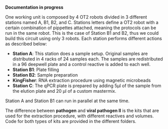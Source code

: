 **Documentation in progress**


One working unit is composed by 4 OT2 robots divided in 3 different stations named A, B1, B2, and C. 
Stations letters define a OT2 robot with a certain combination of pippettes attached, meaning the protocols can be run in the same robot. This is the case of Station B1 and B2, thus we could build this circuit using only 3 robots. Each station performs different actions as described below:

- **Station A**: This station does a sample setup. Original samples are distributed in 4 racks of 24 samples each. The samples are redistributed in a 96 deepwell plate and a control reactive is added to each well.
- **Station B1**: Plate filling
- **Station B2**: Sample preparation
- **KingFisher**: RNA extraction procedure using magnetic microbeads
- **Station C**: The qPCR plate is prepared by adding 5µl of the sample from the elution plate and 20 µl of a custom mastermix.

Station A and Station B1 can run in parallel at the same time.

The difference between **pathogen** and **viral pathogen II** is the kits that are used for the extraction procedure, with different reactives and volumes. Code for both types of kits are provided in the different folders.
